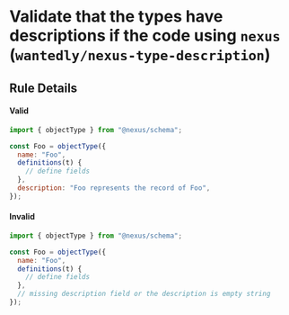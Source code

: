 # Validate that the types have descriptions if the code using `nexus` (`wantedly/nexus-type-description`)

## Rule Details

#### Valid

```js
import { objectType } from "@nexus/schema";

const Foo = objectType({
  name: "Foo",
  definitions(t) {
    // define fields
  },
  description: "Foo represents the record of Foo",
});
```

#### Invalid

```js
import { objectType } from "@nexus/schema";

const Foo = objectType({
  name: "Foo",
  definitions(t) {
    // define fields
  },
  // missing description field or the description is empty string
});
```
